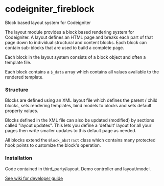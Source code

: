 # codeigniter_fireblock

Block based layout system for Codeigniter

The layout module provides a block based rendering system for Codeigniter. 
A layout defines an HTML page and breaks each part of that page down to individual structural and content blocks.
Each block can contain sub-blocks that are used to build a complete page. 

Each block in the layout system consists of a block object and often a template file. 

Each block contains a `$_data` array which contains all values available to the rendered template.

### Structure

Blocks are defined using an XML layout file which defines the parent / child blocks, sets rendering templates, 
bind models to blocks and sets default property values.

Blocks defined in the XML file can also be updated (modified) by sections called "layout updates". 
This lets you define a 'default' layout for all your pages then write smaller updates to this default page as needed.

All blocks extend the `Block_abstract` class which contains many protected hook points to customize the block's operation. 


### Installation

Code contained in third_party/layout. Demo controller and layout/model.

[See wiki for developer guide](https://github.com/dwestvik/CodeIgniter-Fireblocks/wiki)
